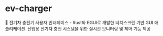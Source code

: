 # ev-charger
🔌 전기차 충전기 사용자 인터페이스 - Rust와 EGUI로 개발한 터치스크린 기반 GUI 애플리케이션. 산업용 전기차 충전 시스템을 위한 실시간 모니터링 및 제어 기능 제공
